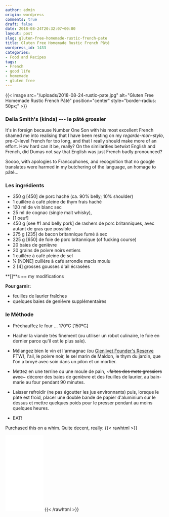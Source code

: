 ```yaml
---
author: admin
origin: wordpress
comments: true
draft: false
date: 2018-08-24T20:32:07+00:00
layout: post
slug: gluten-free-homemade-rustic-french-pate
title: Gluten Free Homemade Rustic French Pâté
wordpress_id: 1433
categories:
- Food and Recipes
tags:
- French
- good life 
- homemade
- gluten free
---
```


{{< image src="/uploads/2018-08-24-rustic-pate.jpg" alt="Gluten Free Homemade Rustic French Pâté" position="center" style="border-radius: 50px;" >}}

### Delia Smith's (kinda) --- le pâté grossier

It's in foreign because Number One Son with his most excellent French shamed me into realising that I have been resting on my _regarde-mon-stylo_, pre-O-level French for too long, and that I really should make more of an effort. How hard can it be, really? On the similarities betwixt English and French, did Dumas not say that English was just French badly pronounced?

Soooo, with apologies to Francophones, and recognition that no google translates were harmed in my butchering of the language, an homage to pâté...



### Les ingrédients


- 350 g [450] de porc haché (ca. 90% belly; 10% shoulder)
- 1 cuillère à café pleine de thym frais haché
- 120 ml de vin blanc sec
- 25 ml de cognac (single malt whisky),
- [1 oeuf]
- 450 g [see #1 and belly pork] de rashers de porc britanniques, avec autant de gras que possible
- 275 g [235] de bacon britannique fumé à sec
- 225 g [650] de foie de porc britannique (of fucking course)
- 20 baies de genièvre
- 20 grains de poivre noirs entiers
- 1 cuillère à café pleine de sel
- ¼ [NONE] cuillère à café arrondie macis moulu 
-  2 [4] grosses gousses d'ail écrasées


**[]**s == my modifications

**Pour garnir:**
- feuilles de laurier fraîches
- quelques baies de genièvre supplémentaires



### le Méthode


- Préchauffez le four ... 170°C [150ºC]

- Hacher la viande très finement (ou utiliser un robot culinaire, le foie en dernier parce qu'il est le plus sale).

- Mélangez bien le vin et l'armagnac (ou [Glenlivet Founder's Reserve](https://www.thewhiskyexchange.com/p/28323/glenlivet-founders-reserve) FTW), l'ail, le poivre noir, le sel marin de Maldon, le thym du jardin, que l'on a broyé avec soin dans un pilon et un mortier.

- Mettez en une terrine ou une moule de pain, ~~~faites des mots grossiers avec~~~ décorer des baies de genièvre et des feuilles de laurier, au bain-marie au four pendant 90 minutes.


- Laisser refroidir (ne pas égoutter les jus environnants) puis, lorsque le pâté est froid, placer une double bande de papier d'aluminium sur le dessus et mettre quelques poids pour le presser pendant au moins quelques heures.


- EAT!

Purchased this on a whim. Quite decent, really:
{{< rawhtml >}}
<iframe style="width:120px;height:240px;" marginwidth="0" marginheight="0" scrolling="no" frameborder="0" src="//ws-eu.amazon-adsystem.com/widgets/q?ServiceVersion=20070822&OneJS=1&Operation=GetAdHtml&MarketPlace=GB&source=ac&ref=tf_til&ad_type=product_link&tracking_id=yearlus-21&marketplace=amazon&amp;region=GB&placement=B00TSAH04M&asins=B00TSAH04M&linkId=cd12ae73f0a953fd3b31c256b901851d&show_border=false&link_opens_in_new_window=false&price_color=333333&title_color=0066c0&bg_color=ffffff">
</iframe>
{{< /rawhtml >}}